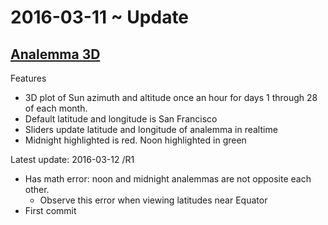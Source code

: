 ﻿2016-03-11 ~ Update
===

## [Analemma 3D]( http://ladybug-analysis-tools.github.io/ladybug-web/analemma-3d/ )

Features

* 3D plot of Sun azimuth and altitude once an hour for days 1 through 28 of each month. 
* Default latitude and longitude is San Francisco
* Sliders update latitude and longitude of analemma in realtime
* Midnight highlighted is red. Noon highlighted in green

Latest update: 2016-03-12 /R1

* Has math error: noon and midnight analemmas are not opposite each other. 
	* Observe this error when viewing latitudes near Equator
* First commit

